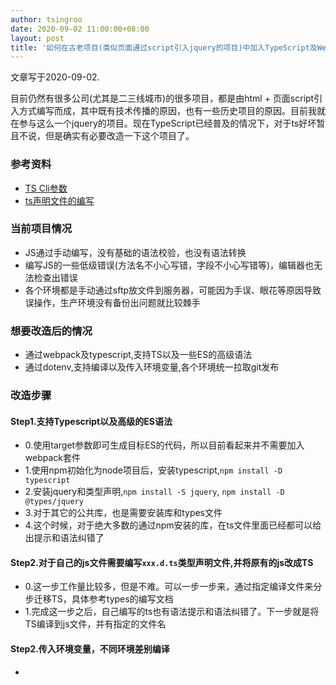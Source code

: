 ```yaml
---
author: tsingroo
date: 2020-09-02 11:00:00+08:00
layout: post
title: '如何在古老项目(类似页面通过script引入jquery的项目)中加入TypeScript及Webpack等支持'
---
```


文章写于2020-09-02.

目前仍然有很多公司(尤其是二三线城市)的很多项目，都是由html + 页面script引入方式编写而成，其中既有技术传播的原因，也有一些历史项目的原因。目前我就在参与这么一个jquery的项目。现在TypeScript已经普及的情况下，对于ts好坏暂且不说，但是确实有必要改造一下这个项目了。

### 参考资料
* [TS Cli参数](https://www.typescriptlang.org/docs/handbook/compiler-options.html)
* [ts声明文件的编写](https://www.typescriptlang.org/docs/handbook/declaration-files/introduction.html)


### 当前项目情况
* JS通过手动编写，没有基础的语法校验，也没有语法转换
* 编写JS的一些低级错误(方法名不小心写错，字段不小心写错等)，编辑器也无法检查出错误
* 各个环境都是手动通过sftp放文件到服务器，可能因为手误、眼花等原因导致误操作，生产环境没有备份出问题就比较棘手


### 想要改造后的情况
* 通过webpack及typescript,支持TS以及一些ES的高级语法
* 通过dotenv,支持编译以及传入环境变量,各个环境统一拉取git发布

### 改造步骤

#### Step1.支持Typescript以及高级的ES语法
* 0.使用target参数即可生成目标ES的代码，所以目前看起来并不需要加入webpack套件
* 1.使用npm初始化为node项目后，安装typescript,```npm install -D typescript```
* 2.安装jquery和类型声明,```npm install -S jquery```, ```npm install -D @types/jquery```
* 3.对于其它的公共库，也是需要安装库和types文件
* 4.这个时候，对于绝大多数的通过npm安装的库，在ts文件里面已经都可以给出提示和语法纠错了

#### Step2.对于自己的js文件需要编写```xxx.d.ts```类型声明文件,并将原有的js改成TS
* 0.这一步工作量比较多，但是不难。可以一步一步来，通过指定编译文件来分步迁移TS，具体参考types的编写文档
* 1.完成这一步之后，自己编写的ts也有语法提示和语法纠错了。下一步就是将TS编译到js文件，并有指定的文件名

#### Step2.传入环境变量，不同环境差别编译
* 